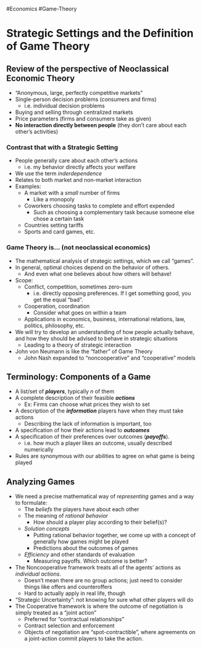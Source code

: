 #Economics #Game-Theory 
# Strategic Settings and the Definition of Game Theory

## Review of the perspective of Neoclassical Economic Theory

-   “Anonymous, large, perfectly competitive markets”
-   Single-person decision problems (consumers and firms)
    -   i.e. individual decision problems
-   Buying and selling through centralized markets
-   Price parameters (firms and consumers take as given)
-   **No interaction directly between people** (they don’t care about each other’s activities)

### Contrast that with a Strategic Setting

-   People generally care about each other’s actions
    -   i.e. my behavior directly affects your welfare
-   We use the term _inderdependence_
-   Relates to both market and non-market interaction
-   Examples:
    -   A market with a _small_ number of firms
        -   Like a monopoly
    -   Coworkers choosing tasks to complete and effort expended
        -   Such as choosing a complementary task because someone else chose a certain task
    -   Countries setting tariffs
    -   Sports and card games, etc.

### Game Theory is... (not neoclassical economics)

-   The mathematical analysis of strategic settings, which we call “games”.
-   In general, optimal choices depend on the behavior of others.
    -   And even what one believes about how others will behave!
-   Scope:
    -   Conflict, competition, sometimes zero-sum
        -   i.e. directly opposing preferences. If I get something good, you get the equal “bad”.
    -   Cooperation, coordination
        -   Consider what goes on within a team
    -   Applications in economics, business, international relations, law, politics, philosophy, etc.
-   We will try to develop an understanding of how people actually behave, and how they should be advised to behave in strategic situations
    -   Leading to a theory of strategic interaction
-   John von Neumann is like the “father” of Game Theory
    -   John Nash expanded to “noncooperative” and “cooperative” models

## Terminology: Components of a Game

-   A list/set of _**players**_, typically _$n$_ of them
-   A complete description of their feasible _**actions**_
    -   Ex: Firms can choose what prices they wish to set
-   A description of the _**information**_ players have when they must take actions
    -   Describing the lack of information is important, too
-   A specification of how their actions lead to _**outcomes**_
-   A specification of their preferences over outcomes (_**payoffs**_).
    -   i.e. how much a player likes an outcome, usually described numerically
-   Rules are synonymous with our abilities to agree on what game is being played

## Analyzing Games

-   We need a precise mathematical way of _representing_ games and a way to formulate:
    -   The _beliefs_ the players have about each other
    -   The meaning of _rational behavior_
        -   How should a player play according to their belief(s)?
    -   _Solution concepts_
        -   Putting rational behavior together, we come up with a concept of generally how games might be played
        -   Predictions about the outcomes of games
    -   _Efficiency_ and other standards of evaluation
        -   Measuring payoffs. Which outcome is better?
-   The Noncooperative framework treats all of the agents’ actions as _individual actions_.
    -   Doesn’t mean there are no group actions; just need to consider things like offers and counteroffers
    -   Hard to actually apply in real life, though
-   “Strategic Uncertainty”: not knowing for sure what other players will do
-   The Cooperative framework is where the outcome of negotiation is simply treated as a “joint action”
    -   Preferred for “contractual relationships”
    -   Contract selection and enforcement
    -   Objects of negotiation are “spot-contractible”, where agreements on a joint-action commit players to take the action.
